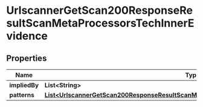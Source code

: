 

# UrlscannerGetScan200ResponseResultScanMetaProcessorsTechInnerEvidence


## Properties

| Name | Type | Description | Notes |
|------------ | ------------- | ------------- | -------------|
|**impliedBy** | **List&lt;String&gt;** |  |  |
|**patterns** | [**List&lt;UrlscannerGetScan200ResponseResultScanMetaProcessorsTechInnerEvidencePatternsInner&gt;**](UrlscannerGetScan200ResponseResultScanMetaProcessorsTechInnerEvidencePatternsInner.md) |  |  |



